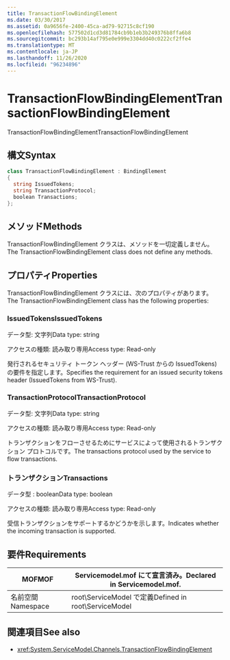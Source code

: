 ```yaml
---
title: TransactionFlowBindingElement
ms.date: 03/30/2017
ms.assetid: 0a9656fe-2400-45ca-ad79-92715c8cf190
ms.openlocfilehash: 577502d1cd3d81784cb9b1eb3b249376b8ffa6b8
ms.sourcegitcommit: bc293b14af795e0e999e3304dd40c0222cf2ffe4
ms.translationtype: MT
ms.contentlocale: ja-JP
ms.lasthandoff: 11/26/2020
ms.locfileid: "96234896"
---
```

# <a name="transactionflowbindingelement"></a><span data-ttu-id="3e656-102">TransactionFlowBindingElement</span><span class="sxs-lookup"><span data-stu-id="3e656-102">TransactionFlowBindingElement</span></span>

<span data-ttu-id="3e656-103">TransactionFlowBindingElement</span><span class="sxs-lookup"><span data-stu-id="3e656-103">TransactionFlowBindingElement</span></span>  
  
## <a name="syntax"></a><span data-ttu-id="3e656-104">構文</span><span class="sxs-lookup"><span data-stu-id="3e656-104">Syntax</span></span>  
  
```csharp
class TransactionFlowBindingElement : BindingElement  
{  
  string IssuedTokens;  
  string TransactionProtocol;  
  boolean Transactions;  
};  
```  
  
## <a name="methods"></a><span data-ttu-id="3e656-105">メソッド</span><span class="sxs-lookup"><span data-stu-id="3e656-105">Methods</span></span>  

 <span data-ttu-id="3e656-106">TransactionFlowBindingElement クラスは、メソッドを一切定義しません。</span><span class="sxs-lookup"><span data-stu-id="3e656-106">The TransactionFlowBindingElement class does not define any methods.</span></span>  
  
## <a name="properties"></a><span data-ttu-id="3e656-107">プロパティ</span><span class="sxs-lookup"><span data-stu-id="3e656-107">Properties</span></span>  

 <span data-ttu-id="3e656-108">TransactionFlowBindingElement クラスには、次のプロパティがあります。</span><span class="sxs-lookup"><span data-stu-id="3e656-108">The TransactionFlowBindingElement class has the following properties:</span></span>  
  
### <a name="issuedtokens"></a><span data-ttu-id="3e656-109">IssuedTokens</span><span class="sxs-lookup"><span data-stu-id="3e656-109">IssuedTokens</span></span>  

 <span data-ttu-id="3e656-110">データ型: 文字列</span><span class="sxs-lookup"><span data-stu-id="3e656-110">Data type: string</span></span>  
  
 <span data-ttu-id="3e656-111">アクセスの種類: 読み取り専用</span><span class="sxs-lookup"><span data-stu-id="3e656-111">Access type: Read-only</span></span>  
  
 <span data-ttu-id="3e656-112">発行されるセキュリティ トークン ヘッダー (WS-Trust からの IssuedTokens) の要件を指定します。</span><span class="sxs-lookup"><span data-stu-id="3e656-112">Specifies the requirement for an issued security tokens header (IssuedTokens from WS-Trust).</span></span>  
  
### <a name="transactionprotocol"></a><span data-ttu-id="3e656-113">TransactionProtocol</span><span class="sxs-lookup"><span data-stu-id="3e656-113">TransactionProtocol</span></span>  

 <span data-ttu-id="3e656-114">データ型: 文字列</span><span class="sxs-lookup"><span data-stu-id="3e656-114">Data type: string</span></span>  
  
 <span data-ttu-id="3e656-115">アクセスの種類: 読み取り専用</span><span class="sxs-lookup"><span data-stu-id="3e656-115">Access type: Read-only</span></span>  
  
 <span data-ttu-id="3e656-116">トランザクションをフローさせるためにサービスによって使用されるトランザクション プロトコルです。</span><span class="sxs-lookup"><span data-stu-id="3e656-116">The transactions protocol used by the service to flow transactions.</span></span>  
  
### <a name="transactions"></a><span data-ttu-id="3e656-117">トランザクション</span><span class="sxs-lookup"><span data-stu-id="3e656-117">Transactions</span></span>  

 <span data-ttu-id="3e656-118">データ型 : boolean</span><span class="sxs-lookup"><span data-stu-id="3e656-118">Data type: boolean</span></span>  
  
 <span data-ttu-id="3e656-119">アクセスの種類: 読み取り専用</span><span class="sxs-lookup"><span data-stu-id="3e656-119">Access type: Read-only</span></span>  
  
 <span data-ttu-id="3e656-120">受信トランザクションをサポートするかどうかを示します。</span><span class="sxs-lookup"><span data-stu-id="3e656-120">Indicates whether the incoming transaction is supported.</span></span>  
  
## <a name="requirements"></a><span data-ttu-id="3e656-121">要件</span><span class="sxs-lookup"><span data-stu-id="3e656-121">Requirements</span></span>  
  
|<span data-ttu-id="3e656-122">MOF</span><span class="sxs-lookup"><span data-stu-id="3e656-122">MOF</span></span>|<span data-ttu-id="3e656-123">Servicemodel.mof にて宣言済み。</span><span class="sxs-lookup"><span data-stu-id="3e656-123">Declared in Servicemodel.mof.</span></span>|  
|---------|-----------------------------------|  
|<span data-ttu-id="3e656-124">名前空間</span><span class="sxs-lookup"><span data-stu-id="3e656-124">Namespace</span></span>|<span data-ttu-id="3e656-125">root\ServiceModel で定義</span><span class="sxs-lookup"><span data-stu-id="3e656-125">Defined in root\ServiceModel</span></span>|  
  
## <a name="see-also"></a><span data-ttu-id="3e656-126">関連項目</span><span class="sxs-lookup"><span data-stu-id="3e656-126">See also</span></span>

- <xref:System.ServiceModel.Channels.TransactionFlowBindingElement>
